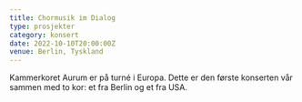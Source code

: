 ```yaml
---
title: Chormusik im Dialog
type: prosjekter
category: konsert
date: 2022-10-10T20:00:00Z
venue: Berlin, Tyskland
---
```


Kammerkoret Aurum er på turné i Europa. Dette er den første konserten vår sammen med to kor: et fra Berlin og et fra USA. 
